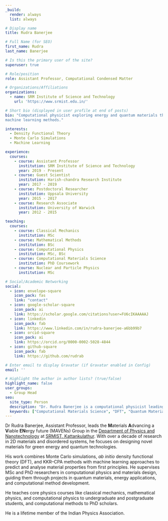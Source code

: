 ```yaml
---
_build:
  render: always
  list: always

# Display name
title: Rudra Banerjee

# Full Name (for SEO)
first_name: Rudra
last_name: Banerjee

# Is this the primary user of the site?
superuser: true

# Role/position
role: Assistant Professor, Computational Condensed Matter

# Organizations/Affiliations
organizations:
  - name: SRM Institute of Science and Technology
    url: 'https://www.srmist.edu.in/'

# Short bio (displayed in user profile at end of posts)
bio: "Computational physicist exploring energy and quantum materials through DFT, Monte Carlo, and
machine learning methods."

interests:
  - Density Functional Theory
  - Monte Carlo Simulations
  - Machine Learning

experience:
  courses:
    - course: Assistant Professor
      institution: SRM Institute of Science and Technology
      year: 2019 - Present
    - course: Guest Scientist
      institution: Harish-chandra Research Institute
      year: 2017 - 2019
    - course: Postdoctoral Researcher
      institution: Uppsala University
      year: 2015 - 2017
    - course: Research Associate
      institution: University of Warwick
      year: 2012 - 2015

teaching:
  courses:
    - course: Classical Mechanics
      institution: MSc
    - course: Mathematical Methods
      institution: BSc
    - course: Computational Physics
      institution: MSc, BSc
    - course: Computational Materials Science
      institution: PhD Coursework
    - course: Nuclear and Particle Physics
      institution: MSc

# Social/Academic Networking
social:
  - icon: envelope-square
    icon_pack: fas
    link: "contact"
  - icon: google-scholar-square
    icon_pack: ai
    link: https://scholar.google.com/citations?user=FU6cIKAAAAAJ
  - icon: linkedin
    icon_pack: fab
    link: https://www.linkedin.com/in/rudra-banerjee-a6bb99b7
  - icon: orcid-square
    icon_pack: ai
    link: https://orcid.org/0000-0002-5028-4844
  - icon: github-square
    icon_pack: fab
    link: https://github.com/rudrab

# Enter email to display Gravatar (if Gravatar enabled in Config)
email: ''

# Highlight the author in author lists? (true/false)
highlight_name: false
user_groups:
  - Group Head
seo:
  site_type: Person
  description: "Dr. Rudra Banerjee is a computational physicist leading the MAVENs group at SRMIST. His research uses DFT, Monte Carlo, and machine learning to design materials for quantum, energy, and magnetic applications."
  keywords: ["Computational Materials Science", "DFT", "Quantum Materials", "Spintronics", "Machine Learning", "Heusler Alloys", "Green Energy", "Qubit Materials", "Monte Carlo", "Magnetocaloric Materials", "SRMIST"]
---
```

Dr Rudra Banerjee, Assistant Professor, leads the **M**aterials **A**dvancing a **V**iable **EN**ergy future (MAVENs) Group in the [Department of Physics and Nanotechnology](https://www.srmist.edu.in/department/department-of-physics-and-nanotechnology/) at [SRMIST, Kattankulathur](https://www.srmist.edu.in). With over a decade of research in 2D materials and disordered systems, he focuses on designing novel materials for green energy and quantum technologies.

His work combines Monte Carlo simulations, *ab initio* density functional theory (DFT), and KKR–CPA methods with machine learning approaches to predict and analyse material properties from first principles. He supervises MSc and PhD researchers in computational physics and materials design, guiding them through projects in quantum materials, energy applications, and computational method development.

He teaches core physics courses like classical mechanics, mathematical physics, and computational physics to undergraduate and postgraduate students, and computational methods to PhD scholars.

He is a lifetime member of the Indian Physics Association.
